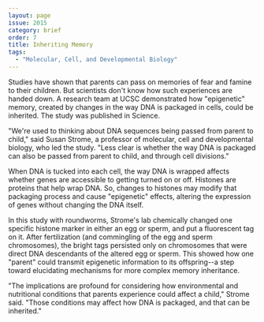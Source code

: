 ```yaml
---
layout: page
issue: 2015
category: brief
order: 7
title: Inheriting Memory
tags:
  - "Molecular, Cell, and Developmental Biology"
---
```


Studies have shown that parents can pass on memories of fear and famine to their children. But scientists don't know how such experiences are handed down. A research team at UCSC demonstrated how "epigenetic" memory, created by changes in the way DNA is packaged in cells, could be inherited. The study was published in Science.

"We're used to thinking about DNA sequences being passed from parent to child," said Susan Strome, a professor of molecular, cell and developmental biology, who led the study. "Less clear is whether the way DNA is packaged can also be passed from parent to child, and through cell divisions."

When DNA is tucked into each cell, the way DNA is wrapped affects whether genes are accessible to getting turned on or off. Histones are proteins that help wrap DNA. So, changes to histones may modify that packaging process and cause "epigenetic" effects, altering the expression of genes without changing the DNA itself.

In this study with roundworms, Strome's lab chemically changed one specific histone marker in either an egg or sperm, and put a fluorescent tag on it. After fertilization (and commingling of the egg and sperm chromosomes), the bright tags persisted only on chromosomes that were direct DNA descendants of the altered egg or sperm. This showed how one "parent" could transmit epigenetic information to its offspring--a step toward elucidating mechanisms for more complex memory inheritance.

"The implications are profound for considering how environmental and nutritional conditions that parents experience could affect a child," Strome said. "Those conditions may affect how DNA is packaged, and that can be inherited."
